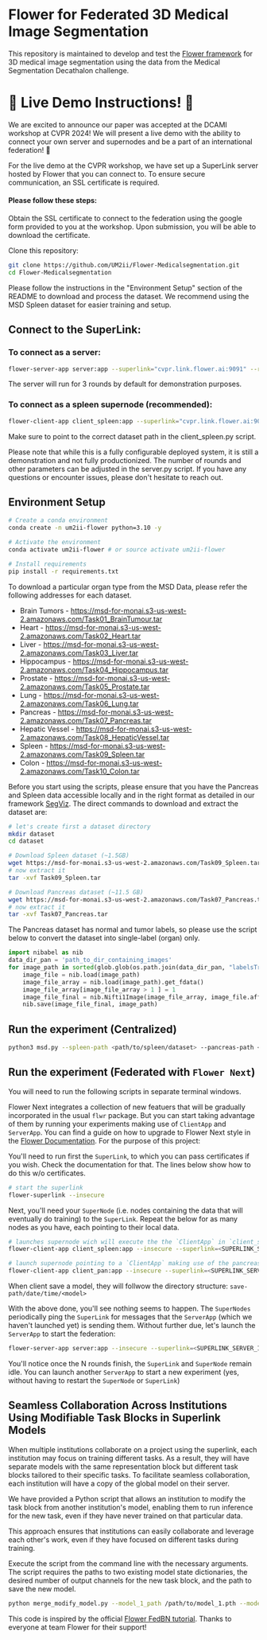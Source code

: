 # Flower for Federated 3D Medical Image Segmentation 

This repository is maintained to develop and test the [Flower framework](https://flower.ai/) for 3D medical image segmentation using the data from the Medical Segmentation Decathalon challenge.

# 🚀 Live Demo Instructions! 📢

We are excited to announce our paper was accepted at the DCAMI workshop at CVPR 2024! We will present a live demo with the ability to connect your own server and supernodes and be a part of an international federation! 🎉

For the live demo at the CVPR workshop, we have set up a SuperLink server hosted by Flower that you can connect to. To ensure secure communication, an SSL certificate is required. 

#### Please follow these steps:

Obtain the SSL certificate to connect to the federation using the google form provided to you at the workshop. Upon submission, you will be able to download the certificate.

Clone this repository:
```bash
git clone https://github.com/UM2ii/Flower-Medicalsegmentation.git
cd Flower-Medicalsegmentation
```
Please follow the instructions in the "Environment Setup" section of the README to download and process the dataset. We recommend using the MSD Spleen dataset for easier training and setup. 

## Connect to the SuperLink:

### To connect as a server:
```bash
flower-server-app server:app --superlink="cvpr.link.flower.ai:9091" --root-certificates=/path/to/demo.crt
```
The server will run for 3 rounds by default for demonstration purposes.

### To connect as a spleen supernode (recommended):
```bash
flower-client-app client_spleen:app --superlink="cvpr.link.flower.ai:9092" --root-certificates=/path/to/demo.crt
```
Make sure to point to the correct dataset path in the client_spleen.py script.

Please note that while this is a fully configurable deployed system, it is still a demonstration and not fully productionized. The number of rounds and other parameters can be adjusted in the server.py script.
If you have any questions or encounter issues, please don't hesitate to reach out.

## Environment Setup

```bash
# Create a conda environment
conda create -n um2ii-flower python=3.10 -y

# Activate the environment
conda activate um2ii-flower # or source activate um2ii-flower

# Install requirements
pip install -r requirements.txt
```
To download a particular organ type from the MSD Data, please refer the following addresses for each dataset.
* Brain Tumors - https://msd-for-monai.s3-us-west-2.amazonaws.com/Task01_BrainTumour.tar
* Heart - https://msd-for-monai.s3-us-west-2.amazonaws.com/Task02_Heart.tar
* Liver - https://msd-for-monai.s3-us-west-2.amazonaws.com/Task03_Liver.tar
* Hippocampus - https://msd-for-monai.s3-us-west-2.amazonaws.com/Task04_Hippocampus.tar
* Prostate - https://msd-for-monai.s3-us-west-2.amazonaws.com/Task05_Prostate.tar
* Lung - https://msd-for-monai.s3-us-west-2.amazonaws.com/Task06_Lung.tar
* Pancreas - https://msd-for-monai.s3-us-west-2.amazonaws.com/Task07_Pancreas.tar
* Hepatic Vessel - https://msd-for-monai.s3-us-west-2.amazonaws.com/Task08_HepaticVessel.tar
* Spleen - https://msd-for-monai.s3-us-west-2.amazonaws.com/Task09_Spleen.tar
* Colon - https://msd-for-monai.s3-us-west-2.amazonaws.com/Task10_Colon.tar

Before you start using the scripts, please ensure that you have the Pancreas and Spleen data accessible locally and in the right format as detailed in our framework [SegViz](https://github.com/UM2ii/SegViz). The direct commands to download and extract the dataset are:

```bash
# let's create first a dataset directory
mkdir dataset
cd dataset

# Download Spleen dataset (~1.5GB)
wget https://msd-for-monai.s3-us-west-2.amazonaws.com/Task09_Spleen.tar # Change as per requirement
# now extract it
tar -xvf Task09_Spleen.tar

# Download Pancreas dataset (~11.5 GB)
wget https://msd-for-monai.s3-us-west-2.amazonaws.com/Task07_Pancreas.tar # Change as per requirement
# now extract it
tar -xvf Task07_Pancreas.tar
```

The Pancreas dataset has normal and tumor labels, so please use the script below to convert the dataset into single-label (organ) only. 

```python
import nibabel as nib
data_dir_pan = 'path_to_dir_containing_images'
for image_path in sorted(glob.glob(os.path.join(data_dir_pan, "labelsTr", "*.nii.gz"))):
    image_file = nib.load(image_path)
    image_file_array = nib.load(image_path).get_fdata()
    image_file_array[image_file_array > 1 ] = 1
    image_file_final = nib.Nifti1Image(image_file_array, image_file.affine)
    nib.save(image_file_final, image_path)  
```

## Run the experiment (Centralized)

```bash
python3 msd.py --spleen-path <path/to/spleen/dataset> --pancreas-path <path/to/spleen/dataset>
```

## Run the experiment (Federated with `Flower Next`)

You will need to run the following scripts in separate terminal windows.

Flower Next integrates a collection of new featuers that will be gradually incorporated in the usual `flwr` package. But you can start taking advantage of them by running your experiments making use of `ClientApp` and `ServerApp`. You can find a guide on how to upgrade to Flower Next style in the [Flower Documentation](https://flower.ai/docs/framework/how-to-upgrade-to-flower-next.html). For the purpose of this project:

You'll need to run first the `SuperLink`, to which you can pass certificates if you wish. Check the documentation for that. The lines below show how to do this w/o certificates.

```bash
# start the superlink
flower-superlink --insecure
```

Next, you'll need your `SuperNode` (i.e. nodes containing the data that will eventually do training) to the `SuperLink`. Repeat the below for as many nodes as you have, each pointing to their local data. 

```bash
# launches supernode wich will execute the the `ClientApp` in `client_spleen.py`
flower-client-app client_spleen:app --insecure --superlink=<SUPERLINK_SERVER_IP>

# launch supernode pointing to a `ClientApp` making use of the pancreas data
flower-client-app client_pan:app --insecure --superlink=<SUPERLINK_SERVER_IP>
```
When client save a model, they will follwow the directory structure: `save-path/date/time/<model>`

With the above done, you'll see nothing seems to happen. The `SuperNodes` periodically ping the `SuperLink` for messages that the `ServerApp` (which we haven't launched yet) is sending them. Without further due, let's launch the `ServerApp` to start the federation:

```bash
flower-server-app server:app --insecure --superlink=<SUPERLINK_SERVER_IP>
```

You'll notice once the N rounds finish, the `SuperLink` and `SuperNode` remain idle. You can launch another `ServerApp` to start a new experiment (yes, without having to restart the `SuperNode` or `SuperLink`)

## Seamless Collaboration Across Institutions Using Modifiable Task Blocks in Superlink Models

When multiple institutions collaborate on a project using the superlink, each institution may focus on training different tasks. As a result, they will have separate models with the same representation block but different task blocks tailored to their specific tasks.
To facilitate seamless collaboration, each institution will have a copy of the global model on their server. 

We have provided a Python script that allows an institution to modify the task block from another institution's model, enabling them to run inference for the new task, even if they have never trained on that particular data.

This approach ensures that institutions can easily collaborate and leverage each other's work, even if they have focused on different tasks during training.

Execute the script from the command line with the necessary arguments. The script requires the paths to two existing model state dictionaries, the desired number of output channels for the new task block, and the path to save the new model.

```sh
python merge_modify_model.py --model_1_path /path/to/model_1.pth --model_2_path /path/to/model_2.pth --out_channels 4 --save_path /path/to/save_new_model.pth
```

This code is inspired by the official [Flower FedBN tutorial](https://flower.dev/docs/fedbn-example-pytorch-from-centralized-to-federated.html). Thanks to everyone at team Flower for their support! 